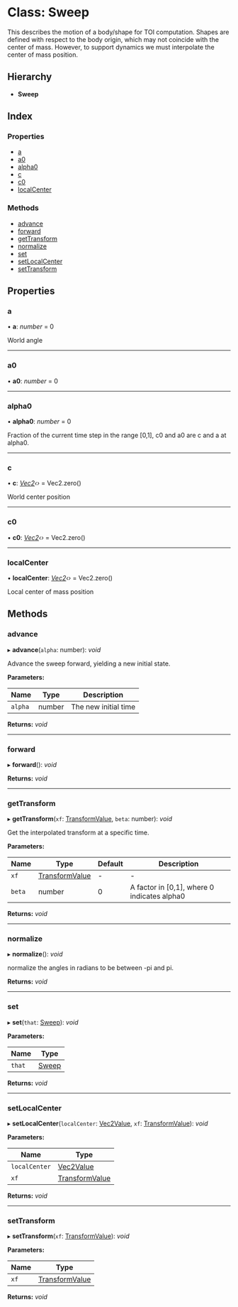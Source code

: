 
# Class: Sweep

This describes the motion of a body/shape for TOI computation. Shapes are
defined with respect to the body origin, which may not coincide with the
center of mass. However, to support dynamics we must interpolate the center
of mass position.

## Hierarchy

* **Sweep**

## Index

### Properties

* [a](/api/classes/sweep#a)
* [a0](/api/classes/sweep#a0)
* [alpha0](/api/classes/sweep#alpha0)
* [c](/api/classes/sweep#c)
* [c0](/api/classes/sweep#c0)
* [localCenter](/api/classes/sweep#localcenter)

### Methods

* [advance](/api/classes/sweep#advance)
* [forward](/api/classes/sweep#forward)
* [getTransform](/api/classes/sweep#gettransform)
* [normalize](/api/classes/sweep#normalize)
* [set](/api/classes/sweep#set)
* [setLocalCenter](/api/classes/sweep#setlocalcenter)
* [setTransform](/api/classes/sweep#settransform)

## Properties

###  a

• **a**: *number* = 0

World angle

___

###  a0

• **a0**: *number* = 0

___

###  alpha0

• **alpha0**: *number* = 0

Fraction of the current time step in the range [0,1], c0 and a0 are c and a at alpha0.

___

###  c

• **c**: *[Vec2](/api/classes/vec2)‹›* = Vec2.zero()

World center position

___

###  c0

• **c0**: *[Vec2](/api/classes/vec2)‹›* = Vec2.zero()

___

###  localCenter

• **localCenter**: *[Vec2](/api/classes/vec2)‹›* = Vec2.zero()

Local center of mass position

## Methods

###  advance

▸ **advance**(`alpha`: number): *void*

Advance the sweep forward, yielding a new initial state.

**Parameters:**

Name | Type | Description |
------ | ------ | ------ |
`alpha` | number | The new initial time  |

**Returns:** *void*

___

###  forward

▸ **forward**(): *void*

**Returns:** *void*

___

###  getTransform

▸ **getTransform**(`xf`: [TransformValue](/api/globals#transformvalue), `beta`: number): *void*

Get the interpolated transform at a specific time.

**Parameters:**

Name | Type | Default | Description |
------ | ------ | ------ | ------ |
`xf` | [TransformValue](/api/globals#transformvalue) | - | - |
`beta` | number | 0 | A factor in [0,1], where 0 indicates alpha0  |

**Returns:** *void*

___

###  normalize

▸ **normalize**(): *void*

normalize the angles in radians to be between -pi and pi.

**Returns:** *void*

___

###  set

▸ **set**(`that`: [Sweep](/api/classes/sweep)): *void*

**Parameters:**

Name | Type |
------ | ------ |
`that` | [Sweep](/api/classes/sweep) |

**Returns:** *void*

___

###  setLocalCenter

▸ **setLocalCenter**(`localCenter`: [Vec2Value](/api/interfaces/vec2value), `xf`: [TransformValue](/api/globals#transformvalue)): *void*

**Parameters:**

Name | Type |
------ | ------ |
`localCenter` | [Vec2Value](/api/interfaces/vec2value) |
`xf` | [TransformValue](/api/globals#transformvalue) |

**Returns:** *void*

___

###  setTransform

▸ **setTransform**(`xf`: [TransformValue](/api/globals#transformvalue)): *void*

**Parameters:**

Name | Type |
------ | ------ |
`xf` | [TransformValue](/api/globals#transformvalue) |

**Returns:** *void*
